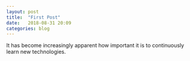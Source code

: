 ```yaml
---
layout: post
title:  "First Post"
date:   2018-08-31 20:09
categories: blog
---
```


It has become increasingly apparent how important it is to continuously learn new technologies.  
